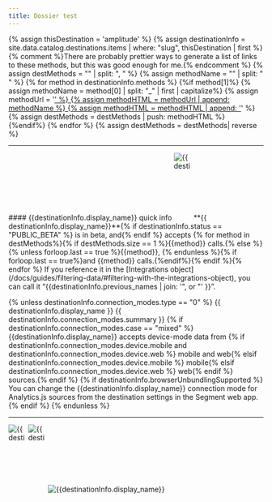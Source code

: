```yaml
---
title: Dossier test
---
```



{% assign thisDestination = 'amplitude' %}
{% assign destinationInfo = site.data.catalog.destinations.items | where: "slug", thisDestination | first %}
{% comment %}There are probably prettier ways to generate a list of links to these methods, but this was good enough for me.{% endcomment %}
{% assign destMethods = "" | split: ", " %}
{% assign methodName = "" | split: " " %}
{% for method in destinationInfo.methods %}
{%if method[1]%}
{% assign methodName = method[0] | split: "_" | first | capitalize%}
{% assign methodUrl = '<a href="/docs/connections/spec/' | append: methodName | downcase%}
{% assign methodUrl = methodUrl | append: '/">' %}
{% assign methodHTML = methodUrl | append: methodName %}
{% assign methodHTML = methodHTML | append: '</a>' %}
{% assign destMethods = destMethods | push: methodHTML %} {%endif%}
{% endfor %}
{% assign destMethods = destMethods| reverse %}

<hr>
#### {{destinationInfo.display_name}} quick info

<img style="max-width: 35px; max-height: 35px;" alt="{{destinationInfo.display_name}}" src="{{destinationInfo.mark.url}}">
**{{ destinationInfo.display_name}}**{% if destinationInfo.status == "PUBLIC_BETA" %} is in beta, and{% endif %} accepts
{% for method in destMethods%}{% if destMethods.size == 1 %}{{method}} calls.{% else %}{% unless forloop.last == true %}{{method}}, {% endunless %}{% if forloop.last == true%}and {{method}} calls.{%endif%}{% endif %}{% endfor %} If you reference it in the [Integrations object](/docs/guides/filtering-data/#filtering-with-the-integrations-object), you can call it &ldquo;{{destinationInfo.previous_names | join: '", or "' }}&rdquo;.

{% unless destinationInfo.connection_modes.type == "0" %}
{{ destinationInfo.display_name }} {{ destinationInfo.connection_modes.summary }} {% if destinationInfo.connection_modes.case == "mixed" %}  {{destinationInfo.display_name}} accepts device-mode data from {% if destinationInfo.connection_modes.device.mobile and destinationInfo.connection_modes.device.web %} mobile and web{% elsif destinationInfo.connection_modes.device.mobile %} mobile{% elsif destinationInfo.connection_modes.device.web %} web{% endif %} sources.{% endif %} {% if destinationInfo.browserUnbundlingSupported %} You can change the {{destinationInfo.display_name}} connection mode for Analytics.js sources from the destination settings in the Segment web app.
{% endif %}
{% endunless %}
<hr>

<img style="max-width: 35px; max-height: 35px;" alt="{{destinationInfo.display_name}}" src="{{destinationInfo.logo.url}}">



<img style="max-width: 35px; max-height: 35px;" alt="{{destinationInfo.display_name}}" src="{{destinationInfo.mark.url}}">

<img class="thumbnail-integration__logo image" alt="{{destinationInfo.display_name}}" src="{{destinationInfo.mark.url}}">
